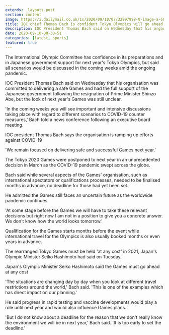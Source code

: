 ```yaml
---
extends: _layouts.post
section: content
image: https://i.dailymail.co.uk/1s/2020/09/10/07/32997998-0-image-a-60_1599719883781.jpg 
title: IOC chief Thomas Bach is confident Tokyo Olympics will go ahead safely in 2021 
description: IOC President Thomas Bach said on Wednesday that his organisation was committed to delivering a safe Games and had the full support of the Japanese government. 
date: 2020-09-10-08-38-51 
categories: [latest, sports] 
featured: true 
--- 
```

The International Olympic Committee has confidence in its preparations and in Japanese government support for next year's Tokyo Olympics, but said all scenarios would be discussed in the coming weeks amid the ongoing pandemic.

IOC President Thomas Bach said on Wednesday that his organisation was committed to delivering a safe Games and had the full support of the Japanese government following the resignation of Prime Minister Shinzo Abe, but the look of next year's Games was still unclear.

'In the coming weeks you will see important and intensive discussions taking place with regard to different scenarios to COVID-19 counter measures,' Bach told a news conference following an executive board meeting.

IOC president Thomas Bach says the organisation is ramping up efforts against COVID-19

'We remain focused on delivering safe and successful Games next year.'

The Tokyo 2020 Games were postponed to next year in an unprecedented decision in March as the COVID-19 pandemic swept across the globe.

Bach said while several aspects of the Games' organisation, such as international spectators or qualifications processes, needed to be finalised months in advance, no deadline for those had yet been set.

He admitted the Games still faces an uncertain future as the worldwide pandemic continues

'At some stage before the Games we will have to take these relevant decisions but right now I am not in a position to give you a concrete answer. We don't know how the world looks tomorrow.'

Qualification for the Games starts months before the event while international travel for the Olympics is also usually booked months or even years in advance.

The rearranged Tokyo Games must be held 'at any cost' in 2021, Japan's Olympic Minister Seiko Hashimoto had said on Tuesday.

Japan's Olympic Minister Seiko Hashimoto said the Games must go ahead at any cost

'The situations are changing day by day when you look at different travel restrictions around the world,' Bach said. 'This is one of the examples which has direct impact on our planning.'

He said progress in rapid testing and vaccine developments would play a role until next year and would also influence Games plans.

'But I do not know about a deadline for the reason that we don't really know the environment we will be in next year,' Bach said. 'It is too early to set the deadline.'

